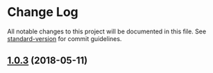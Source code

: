 # Change Log

All notable changes to this project will be documented in this file. See [standard-version](https://github.com/conventional-changelog/standard-version) for commit guidelines.

<a name="1.0.3"></a>
## [1.0.3](https://github.com/a13821190779/scroll/compare/v1.0.2...v1.0.3) (2018-05-11)
